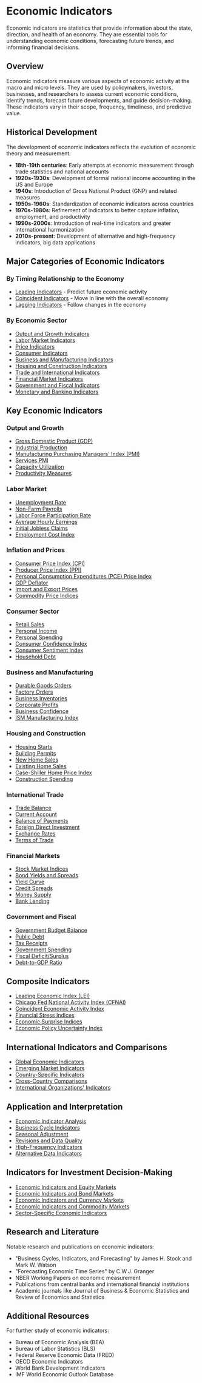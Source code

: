 # Economic Indicators

Economic indicators are statistics that provide information about the state, direction, and health of an economy. They are essential tools for understanding economic conditions, forecasting future trends, and informing financial decisions.

## Overview

Economic indicators measure various aspects of economic activity at the macro and micro levels. They are used by policymakers, investors, businesses, and researchers to assess current economic conditions, identify trends, forecast future developments, and guide decision-making. These indicators vary in their scope, frequency, timeliness, and predictive value.

## Historical Development

The development of economic indicators reflects the evolution of economic theory and measurement:

- **18th-19th centuries**: Early attempts at economic measurement through trade statistics and national accounts
- **1920s-1930s**: Development of formal national income accounting in the US and Europe
- **1940s**: Introduction of Gross National Product (GNP) and related measures
- **1950s-1960s**: Standardization of economic indicators across countries
- **1970s-1980s**: Refinement of indicators to better capture inflation, employment, and productivity
- **1990s-2000s**: Introduction of real-time indicators and greater international harmonization
- **2010s-present**: Development of alternative and high-frequency indicators, big data applications

## Major Categories of Economic Indicators

### By Timing Relationship to the Economy

- [Leading Indicators](./leading-indicators.md) - Predict future economic activity
- [Coincident Indicators](./coincident-indicators.md) - Move in line with the overall economy
- [Lagging Indicators](./lagging-indicators.md) - Follow changes in the economy

### By Economic Sector

- [Output and Growth Indicators](./output-growth-indicators.md)
- [Labor Market Indicators](./labor-market-indicators.md)
- [Price Indicators](./price-indicators.md)
- [Consumer Indicators](./consumer-indicators.md)
- [Business and Manufacturing Indicators](./business-manufacturing-indicators.md)
- [Housing and Construction Indicators](./housing-construction-indicators.md)
- [Trade and International Indicators](./trade-international-indicators.md)
- [Financial Market Indicators](./financial-market-indicators.md)
- [Government and Fiscal Indicators](./government-fiscal-indicators.md)
- [Monetary and Banking Indicators](./monetary-banking-indicators.md)

## Key Economic Indicators

### Output and Growth

- [Gross Domestic Product (GDP)](./gdp.md)
- [Industrial Production](./industrial-production.md)
- [Manufacturing Purchasing Managers' Index (PMI)](./manufacturing-pmi.md)
- [Services PMI](./services-pmi.md)
- [Capacity Utilization](./capacity-utilization.md)
- [Productivity Measures](./productivity.md)

### Labor Market

- [Unemployment Rate](./unemployment-rate.md)
- [Non-Farm Payrolls](./non-farm-payrolls.md)
- [Labor Force Participation Rate](./labor-force-participation.md)
- [Average Hourly Earnings](./average-hourly-earnings.md)
- [Initial Jobless Claims](./initial-jobless-claims.md)
- [Employment Cost Index](./employment-cost-index.md)

### Inflation and Prices

- [Consumer Price Index (CPI)](./cpi.md)
- [Producer Price Index (PPI)](./ppi.md)
- [Personal Consumption Expenditures (PCE) Price Index](./pce-price-index.md)
- [GDP Deflator](./gdp-deflator.md)
- [Import and Export Prices](./import-export-prices.md)
- [Commodity Price Indices](./commodity-price-indices.md)

### Consumer Sector

- [Retail Sales](./retail-sales.md)
- [Personal Income](./personal-income.md)
- [Personal Spending](./personal-spending.md)
- [Consumer Confidence Index](./consumer-confidence.md)
- [Consumer Sentiment Index](./consumer-sentiment.md)
- [Household Debt](./household-debt.md)

### Business and Manufacturing

- [Durable Goods Orders](./durable-goods.md)
- [Factory Orders](./factory-orders.md)
- [Business Inventories](./business-inventories.md)
- [Corporate Profits](./corporate-profits.md)
- [Business Confidence](./business-confidence.md)
- [ISM Manufacturing Index](./ism-manufacturing.md)

### Housing and Construction

- [Housing Starts](./housing-starts.md)
- [Building Permits](./building-permits.md)
- [New Home Sales](./new-home-sales.md)
- [Existing Home Sales](./existing-home-sales.md)
- [Case-Shiller Home Price Index](./case-shiller-index.md)
- [Construction Spending](./construction-spending.md)

### International Trade

- [Trade Balance](./trade-balance.md)
- [Current Account](./current-account.md)
- [Balance of Payments](./balance-of-payments.md)
- [Foreign Direct Investment](./foreign-direct-investment.md)
- [Exchange Rates](./exchange-rates.md)
- [Terms of Trade](./terms-of-trade.md)

### Financial Markets

- [Stock Market Indices](./stock-market-indices.md)
- [Bond Yields and Spreads](./bond-yields-spreads.md)
- [Yield Curve](./yield-curve.md)
- [Credit Spreads](./credit-spreads.md)
- [Money Supply](./money-supply.md)
- [Bank Lending](./bank-lending.md)

### Government and Fiscal

- [Government Budget Balance](./government-budget.md)
- [Public Debt](./public-debt.md)
- [Tax Receipts](./tax-receipts.md)
- [Government Spending](./government-spending.md)
- [Fiscal Deficit/Surplus](./fiscal-balance.md)
- [Debt-to-GDP Ratio](./debt-to-gdp.md)

## Composite Indicators

- [Leading Economic Index (LEI)](./leading-economic-index.md)
- [Chicago Fed National Activity Index (CFNAI)](./cfnai.md)
- [Coincident Economic Activity Index](./coincident-economic-index.md)
- [Financial Stress Indices](./financial-stress-indices.md)
- [Economic Surprise Indices](./economic-surprise-indices.md)
- [Economic Policy Uncertainty Index](./economic-policy-uncertainty.md)

## International Indicators and Comparisons

- [Global Economic Indicators](./global-economic-indicators.md)
- [Emerging Market Indicators](./emerging-market-indicators.md)
- [Country-Specific Indicators](./country-indicators.md)
- [Cross-Country Comparisons](./cross-country-comparisons.md)
- [International Organizations' Indicators](./international-organizations-indicators.md)

## Application and Interpretation

- [Economic Indicator Analysis](./indicator-analysis.md)
- [Business Cycle Indicators](./business-cycle-indicators.md)
- [Seasonal Adjustment](./seasonal-adjustment.md)
- [Revisions and Data Quality](./revisions-data-quality.md)
- [High-Frequency Indicators](./high-frequency-indicators.md)
- [Alternative Data Indicators](./alternative-data-indicators.md)

## Indicators for Investment Decision-Making

- [Economic Indicators and Equity Markets](./indicators-equity-markets.md)
- [Economic Indicators and Bond Markets](./indicators-bond-markets.md)
- [Economic Indicators and Currency Markets](./indicators-currency-markets.md)
- [Economic Indicators and Commodity Markets](./indicators-commodity-markets.md)
- [Sector-Specific Economic Indicators](./sector-specific-indicators.md)

## Research and Literature

Notable research and publications on economic indicators:
- "Business Cycles, Indicators, and Forecasting" by James H. Stock and Mark W. Watson
- "Forecasting Economic Time Series" by C.W.J. Granger
- NBER Working Papers on economic measurement
- Publications from central banks and international financial institutions
- Academic journals like Journal of Business & Economic Statistics and Review of Economics and Statistics

## Additional Resources

For further study of economic indicators:
- Bureau of Economic Analysis (BEA)
- Bureau of Labor Statistics (BLS)
- Federal Reserve Economic Data (FRED)
- OECD Economic Indicators
- World Bank Development Indicators
- IMF World Economic Outlook Database 